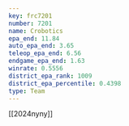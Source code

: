 ```yaml
---
key: frc7201
number: 7201
name: Crobotics
epa_end: 11.84
auto_epa_end: 3.65
teleop_epa_end: 6.56
endgame_epa_end: 1.63
winrate: 0.5556
district_epa_rank: 1009
district_epa_percentile: 0.4398
type: Team
---
```

[[2024nyny]]
